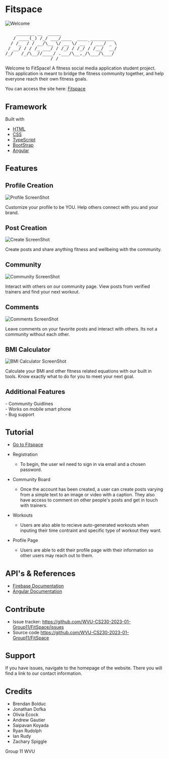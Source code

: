 # Fitspace
![Welcome](https://github.com/WVU-CS230-2023-01-Group11/FitSpace/blob/main/Readme%20Screenshots/Home.png?raw=true)

<pre>
    _______ __  _____                     
   / ____(_) /_/ ___/____  ____ _________ 
  / /_  / / __/\__ \/ __ \/ __ `/ ___/ _ \
 / __/ / / /_ ___/ / /_/ / /_/ / /__/  __/
/_/   /_/\__//____/ .___/\__,_/\___/\___/ 
                 /_/                      
</pre>
Welcome to FitSpace! A fitness social media application student project. 
This application is meant to bridge the fitness community together, and help everyone reach their own fitness goals.

You can access the site here: <a href="https://fitspace-ba5a9.web.app/">Fitspace</a>

<h1 style = "font-size: 24px;"><strong>Framework</strong></h1>

Built with
- <a href="https://www.w3schools.com/html/"> HTML</a>
- <a href="https://www.w3schools.com/css/default.asp">CSS</a>
- <a href="https://www.typescriptlang.org/">TypeScript</a>
- <a href="https://getbootstrap.com/">BootStrap</a>
- <a href="https://angular.io/">Angular</a>


<h1 style = "font-size: 24px;"><strong>Features</strong></h1>

<h2 style = "font-size: 20px;"><strong>Profile Creation</strong></h2>

![Profile ScreenShot](https://github.com/WVU-CS230-2023-01-Group11/FitSpace/blob/main/Readme%20Screenshots/Profile.png?raw=true)

Customize your profile to be YOU. Help others connect with you and your brand.

<h2 style = "font-size: 20px;"><strong>Post Creation</strong></h2>

![Create ScreenShot](https://github.com/WVU-CS230-2023-01-Group11/FitSpace/blob/main/Readme%20Screenshots/Create.png?raw=true)

Create posts and share anything fitness and wellbeing with the community.

<h2 style = "font-size: 20px;"><strong>Community</strong></h2>

![Community ScreenShot](https://github.com/WVU-CS230-2023-01-Group11/FitSpace/blob/main/Readme%20Screenshots/Community.png?raw=true)

Interact with others on our community page. View posts from verified trainers and find your next workout.

<h2 style = "font-size: 20px;"><strong>Comments</strong></h2>

![Comments ScreenShot](https://github.com/WVU-CS230-2023-01-Group11/FitSpace/blob/main/Readme%20Screenshots/Comments.png?raw=true)

Leave comments on your favorite posts and interact with others. Its not a community without each other.

<h2 style = "font-size: 20px;"><strong>BMI Calculator</strong></h2>

![BMI Calculator ScreenShot](https://github.com/WVU-CS230-2023-01-Group11/FitSpace/blob/main/Readme%20Screenshots/BMI_Calculator.png?raw=true)

Calculate your BMI and other fitness related equations with our built in tools. Know exactly what to do for you to meet your next goal.


<h2 style = "font-size: 20px;"><strong>Additional Features</strong></h2> 
- Community Guidlines<br>
- Works on mobile smart phone<br>
- Bug support<br>


<h1 style = "font-size: 24px;"><strong>Tutorial</strong></h1>

- <a href="http://localhost:4200/">Go to Fitspace </a>

- Registration
    - To begin, the user wil need to sign in via email and a chosen password.

- Community Board
    - Once the account has been created, a user can create posts varying from a simple text to an image or video with a caption. They also have access to comment on other people's posts and get in touch with trainers. 

- Workouts
    - Users are also able to recieve auto-generated workouts when inputing their time contraint and specific type of workout they want. 

- Profile Page
    - Users are able to edit their profile page with their information so other users may reach out to them.


<h1 style = "font-size: 24px;"><strong>API's & References </strong></h1>

- <a href="https://firebase.google.com/docs/"> Firebase Documentation</a>
- <a href="https://angular.io/docs"> Angular Documentation</a>

<h1 style = "font-size: 24px;"><strong>Contribute</strong></h1>


- Issue tracker: <a href="https://github.com/WVU-CS230-2023-01-Group11/FitSpace/issues"> https://github.com/WVU-CS230-2023-01-Group11/FitSpace/issues </a>
- Source code <a href="https://github.com/WVU-CS230-2023-01-Group11/FitSpace" >https://github.com/WVU-CS230-2023-01-Group11/FitSpace</a>

<h1 style = "font-size: 24px;"><strong>Support</strong></h1>


If you have issues, navigate to the homepage of the website. There you will find a link to our contact information. 

<!-- <h1 style = "font-size: 24px;"><strong>Known Issues</strong></h1>

- examples...
- ...
- ... -->


<h1 style = "font-size: 24px;"><strong>Credits</strong></h1>


- Brendan Bolduc
- Jonathan Dofka
- Olivia Ecock
- Andrew Gautier
- Saipavan Koyada
- Ryan Rudolph
- Ian Rudy
- Zachary Spiggle

Group 11 WVU
